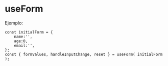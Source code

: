 # useForm 

Ejemplo:

```
const initialForm = {
    name:'',
    age:0,
    email:'',
};
const { formValues, handleInputChange, reset } = useForm( initialForm );

```